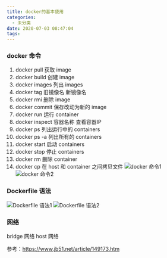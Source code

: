 ```yaml
---
title: docker的基本使用
categories:
  - 未分类
date: 2020-07-03 08:47:04
tags:
---
```

### docker 命令
1. docker pull 获取 image
2. docker build 创建 image
3. docker images 列出 images
4. docker tag  旧镜像名  新镜像名 
5. docker rmi 删除 image
6. docker commit 保存改动为新的 image
7. docker run 运行 container
8. docker inspect 容器名称 查看容器IP
9. docker ps 列出运行中的 containers
10. docker ps -a 列出所有的 containers
11. docker start 启动 containers
12. docker stop 停止 containers
13. docker rm 删除 container
14. docker cp 在 host 和 container 之间拷贝文件
![docker 命令1](https://img.mukewang.com/5efdebd800014a8619201080.jpg)
![docker 命令2](https://img.mukewang.com/5efdec250001eb8419201080.jpg)

### Dockerfile 语法

![Dockerfile 语法1](https://img.mukewang.com/5efdeeec00018f3e19201080.jpg)
![Dockerfile 语法2](https://img.mukewang.com/5efdef1b0001ff5b19201080.jpg)

### 网络
bridge 网络
host 网络

参考：https://www.jb51.net/article/149173.htm
